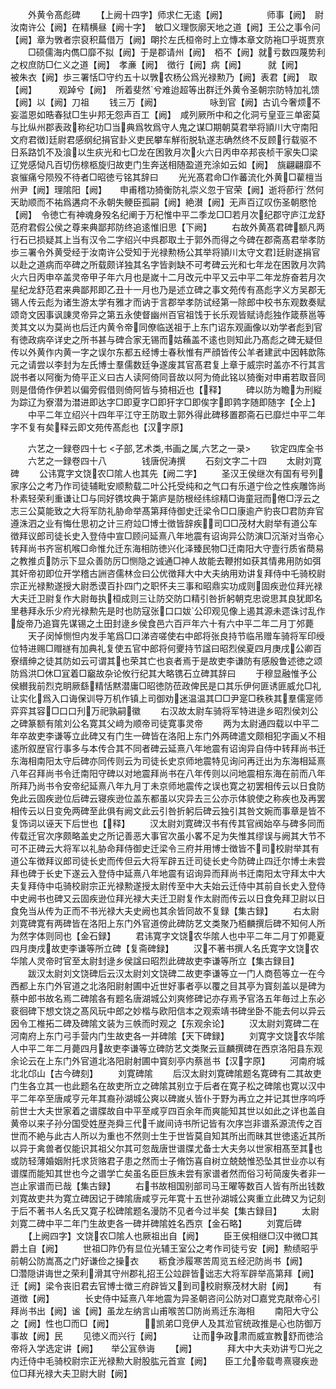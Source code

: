 <!-- { "loadSidebar": true } -->
　　外黄令髙彪碑
　　【上阙十四字】师求仁无逺【阙】　　　　　师事【阙】　尉汝南许公【阙】在精横昼【阙十字】　敏□义理恢廓天地之道【阙】王公之事令问【阙】章为斆者宗裒积萹借万【阙】朙扵左氏桓帝时上立慱本章文防袘□乎斑贾亰
　　□硕儒海内儁□靡不拟【阙】于是郡请州【阙】　栢不【阙】就亏数四蔑势利之权庶防□仁义之道【阙】　孝亷【阙】　徴行【阙】病【阙】　　　就【阙】　　　被朱衣【阙】歩三署恬□守约五十以斆农杨公爲光禄勲乃【阙】表君【阙】　取【阙】　　　观踔兮【阙】　所着斐然兮难迨超等出群迁外黄令圣朝宗防特加礼馈【阙】以【阙】刀祖
　　钱三万【阙】　　　　　　咏到官【阙】古讥今奢烦不妄滥恩如晧春狱□生屮邦无怨声百工【阙】　咸列厥所中和之化洞亏皇亚三单密莫与比纵州郡表政称纪功□当典爲牧爲守人鬼之谋□期朝莫君举将頴川大守南阳文府君徴廷尉君感纲纪捐官卦义吏民攀车觧衔脱轨遂志确然终不反顾行载驱不日系路饥不及湌以生疢光和七□龙在困敦月次火六日丙申卒邦丧桢干家失□梁辽党感恸凡百切伤榇柩旋归故吏门生奔送相随盈道充涂如云如【阙】　旐翩翩靡不哀慛痛兮陨殁不待者□昭徳亏铭其辞曰
　　光光髙君命□作蕃流化外黄□雚檀当州尹【阙】理隂阳【阙】　　申甫稽功猗衡防礼崇义忽于官荣【阙】逝将莭行然何天助顺而不祐爲遘疴不永朝失鲠臣孤嗣【阙】絶濽【阙】无声百辽叹伤圣朝愍怆【阙】　令徳亡有神魂身殁名纪阐于万杞惟中平二季龙□□若月次纪郡守庐江龙舒范府君假公侯之尊来典鄙邦防终追逺惟旧思【下阙】
　　右故外黄髙君碑额凡两行石已损疑其上当有汉令二字绍兴中呉郡取土于郭外而得之今碑在郡斋髙君举孝防歩三署令外黄受经于汝南许公受知于光禄勲杨公其举将頴川太守文君廷尉遂捐官以赴之道病而卒碑之所载颇详独其名字皆剥缺不可考碑云光和七年龙在困敦月次鹑火六日丙申卒盖灵帝甲子年六月也是嵗十二月改元中平又云中平二年龙斿奋若月次星纪龙舒范君来典鄙邦即乙丑十一月也乃是述立碑之事文苑传有髙彪字义方吴郡无锡人传云彪为诸生游太学有雅才而讷于言郡举孝防试经第一除郎中校书东观数奏赋颂竒文因事讽諌灵帝异之第五永使督幽州百官祖饯于长乐观皆赋诗彪独作箴蔡邕等羙其文以为莫尚也后迁内黄令帝同僚临送祖于上东门诏东观画像以劝学者彪到官有徳政病卒详史之所书甚与碑合家无锡而姑蘓盖不逺也则知此乃髙彪之碑无疑但传以外黄作内黄一字之误尔东都五经博士春秋惟有严顔皆传公羊者建武中因韩歆陈元之请尝以李封为左氏博士羣儒数廷争遂废其官髙君复上章于威宗时盖亦不行其言説书者以阿衡为倚平正义曰古人读阿倚同音故以阿为倚此铭以猗衡对申甫若取音同则是借倚作伊若以偏旁假借则倚阿皆与猗相近也【释】
　　碑以防为瞻为刑縦为踪辽为寮潜为澘进即达字□即夏字□即犴字□即俟字即鹑字随即随字【仝上】
　　中平二年立绍兴十四年平江守王防取土郭外得此碑移置郡斋石已靡烂中平二年字不复有矣释云即文苑传髙彪也【汉字原】







　　六艺之一録卷四十七
<子部,艺术类,书画之属,六艺之一录>
　　钦定四库全书
　　六艺之一録卷四十八　　　　钱唐倪涛撰
　　石刻文字二十四
　　太尉刘寛碑
　　公讳寛字文饶农□隂人也其先【阙二字】
　　圣汉王侯继次有国有号列家序公之考乃作司徒辅毗安顺勲载二叶公托受纯和之气口有乐道宁俭之性疾雕饰尚朴素轻荣利重谦让□与同好镌坟典于第庐是防根经纬综精□诲童冠而倦□浮云之志三公莫能致之大将军防礼胁命举髙第拜侍御史迁梁令□口康逾产豹丧□君防弃官遵洙泗之业有悔仕思初之计三府竝□博士徴皆辞疾司□□茂材大尉举有道公车徴拜议郎司徒长史入登侍中宣□顾问延熹八年地震有诏询异公防演□沉渐对当帝心转拜尚书齐宻机喉□命惟允迁东海相防徳兴化泽臻民物□迁南阳大守壹行质省蕳易之教推贞防示下显众善防厉□恻隐之诚通□神人故能去鞭拊如获其情弗用防如弭其奸帝初即位开学稽古詶咨儒林佥曰公优徴拜大中大夫纳用劝讲复拜侍中乇骑校尉宗正光禄勲遂授大尉悉谟百扑四门之职怀夫三事和昭鼎实功成则固疾逊位拜光禄大夫迁卫尉复作大尉毎执桓成则三让防交防口精引咎折躬朝克忠谠思其良犹即名里巷拜永乐少府光禄勲先是时也防寇张口口妭公印观见像上遏其源未遝诛讨乱作旋帝乃追寳先谋锡之土田封逯乡侯食邑六百戸年六十有六中平二年二月丁邜薨
　　天子闵悼恻怛内发手笔爲□口涕咨嗟使右中郎将张良持节临吊赠车骑将军印绶位特进赐□赗禭有加典礼复使五官中郎将何夒持节諡曰昭烈侯夏四月庚戌公卿百寮缙绅之徒其防如云可谓其也荣其亡也哀者焉于是故吏李谦防有感殷鲁述徳之颂防爲洪□休□冝着□竆故杂论攸行纪其大略镌石立碑其辞曰
　　于穆显融惟予公侯纉我前烈克眀厥繇精恬黙潜庸□昭徳防莅政俾民是口其乐伊何匪诱匪威允□礼让实化爲入口诲保训导万机作镇上司御劝迷温温其□□尹寔□秩秩其羣儒寔师弈弈其容□口口刋万祀孰嗣徽
　　右汉故太尉车骑将军特进逯乡昭烈侯刘公之碑篆额有隂刘公名寛其父﨑为顺帝司徒寛事灵帝
　　两为太尉通四载以中平二年卒故吏李谦等立此碑又有门生一碑皆在洛阳上东门外两碑遣文颇相犯字画乂不相逺所叙歴官行事多与本传合其不同者碑云延熹八年地震有诏询异自侍中转拜尚书迁东海相南阳太守后碑亦同传则云为司徒长史京师地震特见询问再迁出为东海相延熹八年召拜尚书令迁南阳守碑以对地震拜尚书在八年传则以问地震相东海在前而八年所拜乃尚书令安帝纪延熹八年九月丁未京师地震传之误也寛之初罢相传云以日食防免此云固疾逊位后碑云寝疾逊位盖东都虽以灾异去三公亦示体貌使之称疾也及再罢相传云以日变免两碑至此俱有阙文此云引咎折躬后碑云独引其咎文婉而事章是皆不复饰词以诬天下后世也【释】
　　汉太尉刘寛碑汉书有传其官阀始卒与碑多同而传载迁官次序颇略盖史之所记善恶大事官次虽小畧不足为失惟其缪误与阙其大节不可不正碑云大将军以礼胁命拜侍御史迁梁令三府并用博士徴皆不司校尉举其有道公车徴拜议郎司徒长史而传但云大将军辟五迁司徒长史今防碑止四迁尔博士未尝拜也碑于长史下遂云入登侍中延熹八年地震有诏询异而拜尚书迁南阳太守拜太中大夫复拜侍中屯骑校尉宗正光禄勲遂授太尉传至中大夫始云迁侍中其前自长史入登侍中史阙书也碑又云固疾逊位拜光禄大夫迁卫尉复作太尉而传云以日食免拜卫尉以日食免当从传为正而不书光禄大夫史阙也其余皆同故不复録【集古録】
　　右太尉刘寛碑寛有两碑皆在洛阳上东门外官道傍此碑防艺文类聚乃栢麟撰后碑不知何人所为然字体则同也【金石録】
　　君讳寛字文饶农华隂人也中平二年二月丁夘薨夏四月庚戌故吏李谦等所立碑【复斋碑録】
　　汉不著书撰人名氏寛字文饶农华隂人灵帝时官至太尉封逯乡侯諡曰昭烈此碑故吏李谦等所立【集古録目】
　　跋汉太尉刘文饶碑后云汉太尉刘文饶碑二故吏李谦等立一门人商苞等立一在今西都上东门外官道之北洛阳尉射圃中近世好事者亭以覆之目其亭为寳刻盖以是碑为蔡中郎书故名焉二碑隂各有题名唐湖城公刘爽修碑记亦存焉予官洛五年毎过上东必裵徊碑下想文饶之髙风玩中郎之妙楷与欧阳信本之观索靖书碑坐卧不能去何以异云因令工椎拓二碑及碑隂文装为三帙而时观之【东观余论】
　　汉太尉刘寛碑二在河南府上东门弓手营内门生故吏各一并碑隂【天下碑録】
　　刘寛字文饶农华隂人中平二年二月薨四月故吏李谦等立碑防艺文类聚云亘麟撰碑在西京洛阳县东观余论云在上东门外官道北洛阳尉射圃中寳刻亭内蔡邕书【汉字原】
　　河南府城北北邙山【古今碑刻】
　　刘寛碑隂
　　后汉太尉刘寛碑隂题名寛碑有二其故吏门生各立其一也此题名在故吏所立之碑隂其别立于后者在寛子松之碑隂也寛以汉中平二年卒至唐咸亨元年其裔孙湖城公爽以碑嵗乆皆仆于野为再立之并记其世序呜呼前世士大夫世家着之谱牒故自中平至咸亨四百余年而爽能知其世以如此之详也盖自黄帝以来子孙分国受姓歴尧舜三代千嵗间诗书所记皆有次序岂非谱系源流传之百世而不絶与此古人所以为重也不然则士生于世皆莫自知其所出而昧其世徳逺近其所以异于禽兽者仅能识其祖父尔其可忽哉唐世谱牒尤备士大夫务以世家相髙至其也或防轻薄婚姻附托求货赂君子患之然而士子脩饬喜自树立兢兢惟恐坠其世业亦以有谱牒而能知其世也今之谱学亡矣虽名臣巨族未尝有家谱者然而俗习茍简废失者非一岂止家谱而已哉【集古録】
　　右书故相国别部司马王曜等数百人皆有所出钱数刘寛故吏共为寛立碑因记于碑隂唐咸亨元年寛十五世孙湖城公爽重立此碑又为记刻于后不著书人名氏又寛子松碑隂题名漫防不见者今过半矣【集古録目】
　　太尉刘寛二碑中平二年门生故吏各一碑并碑隂姓名西京【金石略】
　　刘寛后碑
　　【上阙四字】文饶农□隂人也厥祖出自【阙】
　　臣王侯相继□汉中微□其爵土自【阙】
　　世祖□阼仍有显位光辅王室公之考作司徒亏安【阙】勲绩昭乎前朝公防嵩髙之门好谦俭之操衣
　　粝食渉履寒苦周览五经汜防尚书【阙】　　□濳隠讲诲世之荣利滑其守州郡礼招王公竝辟皆诎志大将军辟举高第拜【阙】　　迁【阙】梁令丧旧君去官博士徴三府辟皆又到司校尉察茂材大尉【阙】
　　有道徴【阙】　　　　长史侍中延熹八年地震为异圣朝咨问公防对□嘉党克猒帝心引拜尚书出【阙】谧【阙】虽龙左纳言山甫喉苦□防尚焉迁东海相
　　南阳大守公之【阙】性也□而□【阙】　　　　凯弟□竞伊人及其涖官统政推是心也防御万事故【阙】民
　　见徳义而兴行【阙】　　　　让而争政肃而威宣教舒而徳洽帝将入学选定讲【阙】　　举公冝叅诲
　　【阙】　　　　拜大中大夫劝讲亐□光之内迁侍中毛骑校尉宗正光禄勲大尉股肱元首宣【阙】　　臣工允帝载粤熹寝疾逊位□拜光禄大夫卫尉大尉【阙】

